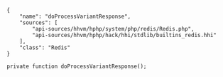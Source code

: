 ``` yamlmeta
{
    "name": "doProcessVariantResponse",
    "sources": [
        "api-sources/hhvm/hphp/system/php/redis/Redis.php",
        "api-sources/hhvm/hphp/hack/hhi/stdlib/builtins_redis.hhi"
    ],
    "class": "Redis"
}
```




``` Hack
private function doProcessVariantResponse();
```
<!-- HHAPIDOC -->
